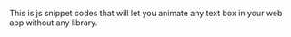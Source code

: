 This is js snippet codes that will let you animate any text box in your web app without any library.
